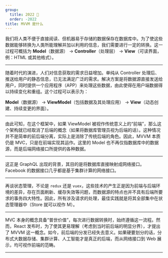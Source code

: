 ```yaml
---
group:
  title: 2022 🐯
  order: -2022
title: MVVM 是什么
---
```


我们将人类不便于直接阅读、但机器易于存储的数据保存在数据库中。为了使这些数据能够转换为人类所能理解并加以利用的信息，我们需要进行一定的转换。这一过程可概括为 **Model**（数据源） → **Controller**（处理层） → **View**（可读界面，例：HTML 或其他格式）。

---

随着时代的演进，人们对信息获取的需求日益增加。单纯从 Controller 处理后、推送给用户的静态信息，已无法满足广泛的需求。解决方案是将数据源直接发送给用户，同时提供一个应用程序（APP）来处理这些数据，由此使得在用户端数据得以持续变化和重组。这个过程可以表示为：

**Model**（数据源） → **ViewModel**（包括数据及其处理应用） → **View**（动态创建、持续变更的界面）。

---

由此可知，在这个框架中，如果 ViewModel 被视作传统意义上的“前端”，那么这个架构就已经取消了后端的概念（如果将数据库管理员视为后端的话）。这种情况并不是简单的前后端分离，实际上是消除了传统后端的角色。因此，MVVM 本质仍是 MVC，只是在前端实现其运作。这里的 Model 也不再仅指数据库中的数据源，而是后端网络接口所提供的各种数据。

---

这正是 GraphQL 出现的背景，其目的是将数据库直接映射成网络接口。Facebook 的数据接口几乎都是基于集群计算的网络接口。

---

再谈状态管理，不论是 `redux` 还是 `vuex`，这些技术的产生正是因为前端与后端环境的差异，存在页面刷新、缓存失效等问题，而数据源的特点也并不具有后端所要求的事务四大特性。因此，所有涉及请求的处理，最佳实践就是将其全部集中在状态管理器中（Store 就可以视作 M）。

---

MVC 本身的概念具备“普世价值”，每次进行数据转换时，始终遵循这一流程。然而，React 发布时，为了使其更易理解（考虑到当时前后端的明显分界），才提出了 MVVM 这一概念。如今，前后端的分发已经失去意义。如果硬要划分的话，分布式大数据存储、集群计算、人工智能才是真正的后端，而从网络接口到 Web 展示，均可视作前端的范畴。

---
